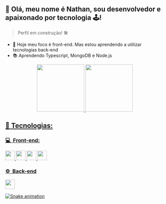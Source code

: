 <h2>👋 Olá, meu nome é Nathan, sou desenvolvedor e apaixonado por tecnologia 🕹️! </h2>

> Perfil em construção! 🛠️


- 🔭 Hoje meu foco é front-end. Mas estou aprendendo a utilizar tecnologias back-end
- 📚 Aprendendo Typescript, MongoDB e Node.js

<div align="center">
  <a href="https://github.com/dabliuene">
  <img height="150em" src="https://github-readme-stats.vercel.app/api?username=dabliuene&show_icons=true&theme=dark&include_all_commits=true&count_private=true"/>
  <img height="150em" src="https://github-readme-stats.vercel.app/api/top-langs/?username=dabliuene&layout=compact&langs_count=7&theme=dark"/>
</div>


<h2> 🧰&nbsp;Tecnologias: </h2>

<h3> 💻 &nbsp;Front-end:</h3>
<div style="display: inline_block">
  <img src="https://cdn.jsdelivr.net/gh/devicons/devicon/icons/html5/html5-original.svg" width="30" height="30"/> 
  <img src="https://cdn.jsdelivr.net/gh/devicons/devicon/icons/css3/css3-original.svg" width="30" height="30"/>  
  <img src="https://cdn.jsdelivr.net/gh/devicons/devicon/icons/javascript/javascript-original.svg" width="30" height="30"/>
  <img src="https://cdn.jsdelivr.net/gh/devicons/devicon/icons/react/react-original.svg" width="30" height="30"/> 
</div>
  
<h3>⚙️ &nbsp;Back-end</h3>
<img src="https://cdn.jsdelivr.net/gh/devicons/devicon/icons/nodejs/nodejs-original.svg" width="30" height="30"/>
  
![Snake animation](https://github.com/dabliuene/dabliuene/blob/output/github-contribution-grid-snake.svg)

